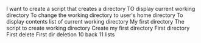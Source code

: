 I want to create a script that creates a directory
TO display current working directory
To change the working directory to user's home directory
To display contents list of current working directory
My first directory
The script to create working directory
Create my first directory
First directory
First delete
First dir deletion
 10 back
11 lists
